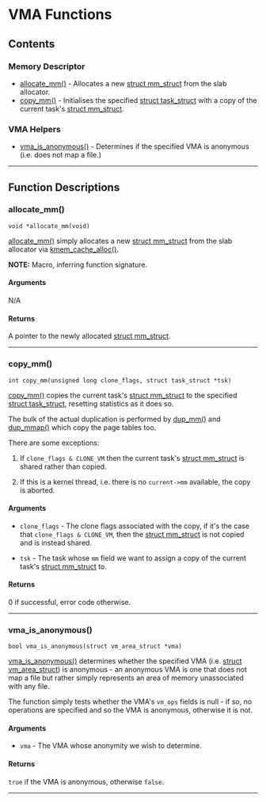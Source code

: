 # VMA Functions

## Contents

### Memory Descriptor

* [allocate_mm()](#allocate_mm) - Allocates a new [struct mm_struct][mm_struct]
  from the slab allocator.
* [copy_mm()](#copy_mm) - Initialises the specified
  [struct task_struct][task_struct] with a copy of the current task's
  [struct mm_struct][mm_struct].

### VMA Helpers

* [vma_is_anonymous()](#vma_is_anonymous) - Determines if the specified VMA is
  anonymous (i.e. does not map a file.)

---

## Function Descriptions

### allocate_mm()

`void *allocate_mm(void)`

[allocate_mm()][allocate_mm] simply allocates a new
[struct mm_struct][mm_struct] from the slab allocator via
[kmem_cache_alloc()][kmem_cache_alloc].

__NOTE:__ Macro, inferring function signature.

#### Arguments

N/A

#### Returns

A pointer to the newly allocated [struct mm_struct][mm_struct].

---

### copy_mm()

`int copy_mm(unsigned long clone_flags, struct task_struct *tsk)`

[copy_mm()][copy_mm] copies the current task's [struct mm_struct][mm_struct] to
the specified [struct task_struct][task_struct], resetting statistics as it does
so.

The bulk of the actual duplication is performed by [dup_mm()][dup_mm] and
[dup_mmap()][dup_mmap] which copy the page tables too.

There are some exceptions:

1. If `clone_flags & CLONE_VM` then the current task's
   [struct mm_struct][mm_struct] is shared rather than copied.

2. If this is a kernel thread, i.e. there is no `current->mm` available, the
   copy is aborted.

#### Arguments

* `clone_flags` - The clone flags associated with the copy, if it's the case
  that `clone_flags & CLONE_VM`, then the [struct mm_struct][mm_struct] is not
  copied and is instead shared.

* `tsk` - The task whose `mm` field we want to assign a copy of the current
  task's [struct mm_struct][mm_struct] to.

#### Returns

0 if successful, error code otherwise.

---

### vma_is_anonymous()

`bool vma_is_anonymous(struct vm_area_struct *vma)`

[vma_is_anonymous()][vma_is_anonymous] determines whether the specified VMA
(i.e. [struct vm_area_struct][vm_area_struct]) is anonymous - an anonymous VMA
is one that does not map a file but rather simply represents an area of memory
unassociated with any file.

The function simply tests whether the VMA's `vm_ops` fields is null - if so, no
operations are specified and so the VMA is anonymous, otherwise it is not.

#### Arguments

* `vma` - The VMA whose anonymity we wish to determine.

#### Returns

`true` if the VMA is anonymous, otherwise `false`.

---

[allocate_mm]:https://github.com/torvalds/linux/blob/v4.6/kernel/fork.c#L566
[copy_mm]:https://github.com/torvalds/linux/blob/v4.6/kernel/fork.c#L958
[dup_mm]:https://github.com/torvalds/linux/blob/v4.6/kernel/fork.c#L923
[dup_mmap]:https://github.com/torvalds/linux/blob/v4.6/kernel/fork.c#L408
[kmem_cache_alloc]:https://github.com/torvalds/linux/blob/v4.6/mm/slub.c#L2583
[mm_struct]:http://github.com/torvalds/linux/blob/v4.6/include/linux/mm_types.h#L390
[task_struct]:https://github.com/torvalds/linux/blob/v4.6/include/linux/sched.h#L1394
[vm_area_struct]:https://github.com/torvalds/linux/blob/v4.6/include/linux/mm_types.h#L294
[vma_is_anonymous]:https://github.com/torvalds/linux/blob/v4.6/include/linux/mm.h#L1352
